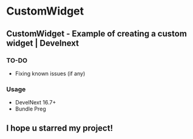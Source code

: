 # CustomWidget

## CustomWidget - Example of creating a custom widget | Develnext

### TO-DO
* Fixing known issues (if any)

### Usage
* DevelNext 16.7+
* Bundle Preg

## I hope u starred my project!
